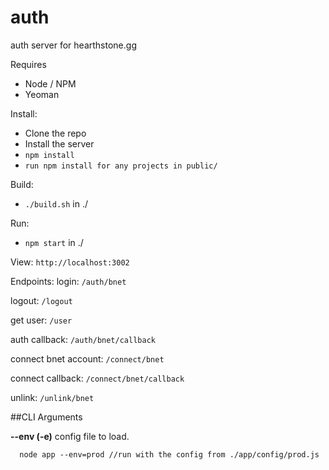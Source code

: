 auth
==============

auth server for hearthstone.gg

Requires
  * Node / NPM
  * Yeoman

Install:
  * Clone the repo
  * Install the server
  * ```npm install```
  * ```run npm install for any projects in public/```

Build:
  * ```./build.sh``` in ./

Run:
  * ```npm start``` in ./

View:
	```http://localhost:3002```

Endpoints:
login:
```/auth/bnet```

logout:
```/logout```

get user:
```/user```

auth callback:
```/auth/bnet/callback```

connect bnet account:
```/connect/bnet```

connect callback:
```/connect/bnet/callback```

unlink:
```/unlink/bnet```


##CLI Arguments

**--env (-e)**
  config file to load.
  ```
    node app --env=prod //run with the config from ./app/config/prod.js
  ```